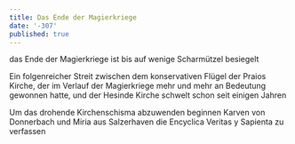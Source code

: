 ```yaml
---
title: Das Ende der Magierkriege
date: '-307'
published: true
---
```


das Ende der Magierkriege ist bis auf wenige Scharmützel besiegelt

Ein folgenreicher Streit zwischen dem konservativen Flügel der Praios Kirche, der im
Verlauf der Magierkriege mehr und mehr an Bedeutung gewonnen hatte, und der Hesinde
Kirche schwelt schon seit einigen Jahren

Um das drohende Kirchenschisma abzuwenden beginnen Karven von Donnerbach und
Miria aus Salzerhaven die Encyclica Veritas y Sapienta zu verfassen
